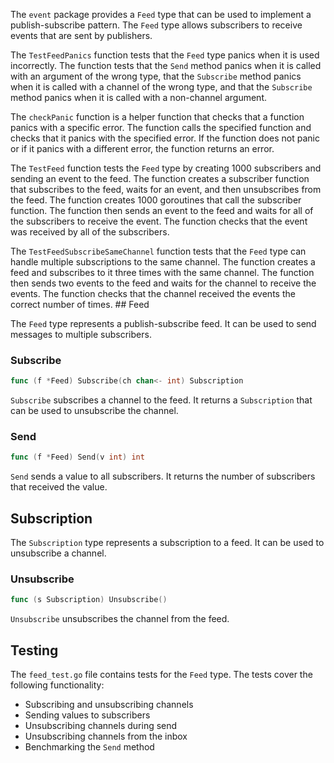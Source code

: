 The `event` package provides a `Feed` type that can be used to implement a publish-subscribe pattern. The `Feed` type allows subscribers to receive events that are sent by publishers.

The `TestFeedPanics` function tests that the `Feed` type panics when it is used incorrectly. The function tests that the `Send` method panics when it is called with an argument of the wrong type, that the `Subscribe` method panics when it is called with a channel of the wrong type, and that the `Subscribe` method panics when it is called with a non-channel argument.

The `checkPanic` function is a helper function that checks that a function panics with a specific error. The function calls the specified function and checks that it panics with the specified error. If the function does not panic or if it panics with a different error, the function returns an error.

The `TestFeed` function tests the `Feed` type by creating 1000 subscribers and sending an event to the feed. The function creates a subscriber function that subscribes to the feed, waits for an event, and then unsubscribes from the feed. The function creates 1000 goroutines that call the subscriber function. The function then sends an event to the feed and waits for all of the subscribers to receive the event. The function checks that the event was received by all of the subscribers.

The `TestFeedSubscribeSameChannel` function tests that the `Feed` type can handle multiple subscriptions to the same channel. The function creates a feed and subscribes to it three times with the same channel. The function then sends two events to the feed and waits for the channel to receive the events. The function checks that the channel received the events the correct number of times. ## Feed

The `Feed` type represents a publish-subscribe feed. It can be used to send messages to multiple subscribers.

### Subscribe

```go
func (f *Feed) Subscribe(ch chan<- int) Subscription
```

`Subscribe` subscribes a channel to the feed. It returns a `Subscription` that can be used to unsubscribe the channel.

### Send

```go
func (f *Feed) Send(v int) int
```

`Send` sends a value to all subscribers. It returns the number of subscribers that received the value.

## Subscription

The `Subscription` type represents a subscription to a feed. It can be used to unsubscribe a channel.

### Unsubscribe

```go
func (s Subscription) Unsubscribe()
```

`Unsubscribe` unsubscribes the channel from the feed.

## Testing

The `feed_test.go` file contains tests for the `Feed` type. The tests cover the following functionality:

- Subscribing and unsubscribing channels
- Sending values to subscribers
- Unsubscribing channels during send
- Unsubscribing channels from the inbox
- Benchmarking the `Send` method